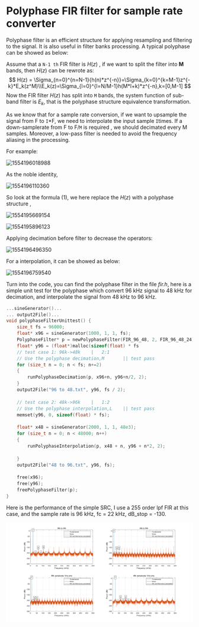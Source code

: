

# Polyphase FIR filter for sample rate converter

Polyphase  filter is an efficient structure for applying resampling and filtering to the signal. It is also useful in filter banks processing. A typical polyphase can be showed as below:

Assume that a `N-1 th` FIR filter is $H(z)$ , if we want to split the filter into **M** bands, then $H(z)$ can be rewrote as:
$$
H(z) = \Sigma_{n=0}^{n=N-1}{h(n)*z^{-n}}=\Sigma_{k=0}^{k=M-1}z^{-k}*E_k(z^M)\\E_k(z)=\Sigma_{l=0}^{l=N/M-1}h(M*l+k)*z^{-n},k=[0,M-1]
$$
Now the FIR filter $H(z)$ has split into `M` bands, the system function of sub-band filter is $E_k$, that is the polyphase structure equivalence transformation.

As we know that for a sample rate conversion, if we want to upsample the signal from F to `I`*F, we need to interpolate the input sample `I`times. If a down-samplerate from F to F/`M` is required , we should decimated every M samples. Moreover, a low-pass filter is needed to avoid the frequency aliasing in the processing.

For example:

![1554196018988](assets/1554196018988.png)

As the noble identity,

![1554196110360](assets/1554196110360.png)



So look at the formula (1), we here replace the $H(z)$ with a polyphase structure ,

![1554195669154](assets/1554195669154-.png)



![1554195896123](assets/1554195896123-.png)

Applying decimation before filter to decrease the operators:

![1554196496350](assets/1554196496350-.png)

For a interpolation, it can be showed as below:

![1554196759540](assets/1554196759540-.png)



Turn into the code, you can find the polyphase filter in the file *fir.h*, here is a simple unit test for the polyphase which convert 96 kHz signal to 48 kHz for decimation, and interpolate the signal from 48 kHz to 96 kHz.

```c++
...sineGenerator()...
... output2File()...
void polyphaseFilterUnittest() {
	size_t fs = 96000;
	float* x96 = sineGenerator(1000, 1, 1, fs);
	PolyphaseFilter* p = newPolyphaseFilter(FIR_96_48, 2, FIR_96_48_24);
	float* y96 = (float*)malloc(sizeof(float) * fs
	// test case 1: 96k->48k	|	2:1
	// Use the polyphase decimation,M		|| test pass
	for (size_t n = 0; n < fs; n+=2)
	{
		runPolyphaseDecimation(p, x96+n, y96+n/2, 2);
	}
	output2File("96 to 48.txt", y96, fs / 2);

	// test case 2: 48k->96k	|	1:2
	// Use the polyphase interpolation,L	|| test pass
	memset(y96, 0, sizeof(float) * fs);

	float* x48 = sineGenerator(2000, 1, 1, 48e3);
	for (size_t n = 0; n < 48000; n++)
	{
		runPolyphaseInterpolation(p, x48 + n, y96 + n*2, 2);

	}
	output2File("48 to 96.txt", y96, fs);

	free(x96);
	free(y96);
	freePolyphaseFilter(p);
}
```



Here is the performance of the simple SRC, I use a 255 order lpf FIR at this case, and the sample rate is 96 kHz, fc = 22 kHz, dB_stop = -130.

![1554201266935](assets/1554201266935.png)